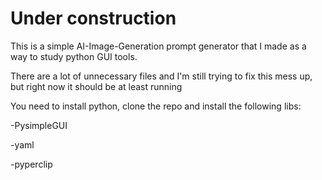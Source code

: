 # Under construction

This is a simple AI-Image-Generation prompt generator that I made as a way to study python GUI tools.

There are a lot of unnecessary files and I'm still trying to fix this mess up, but right now it should be at least running

You need to install python, clone the repo and install the following libs:

-PysimpleGUI

-yaml

-pyperclip
